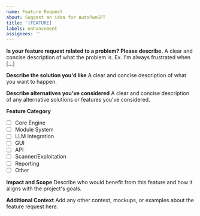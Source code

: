 ```yaml
---
name: Feature Request
about: Suggest an idea for AutoPwnGPT
title: '[FEATURE] '
labels: enhancement
assignees: ''
---
```


**Is your feature request related to a problem? Please describe.**
A clear and concise description of what the problem is. Ex. I'm always frustrated when [...]

**Describe the solution you'd like**
A clear and concise description of what you want to happen.

**Describe alternatives you've considered**
A clear and concise description of any alternative solutions or features you've considered.

**Feature Category**
- [ ] Core Engine
- [ ] Module System
- [ ] LLM Integration
- [ ] GUI
- [ ] API
- [ ] Scanner/Exploitation
- [ ] Reporting
- [ ] Other

**Impact and Scope**
Describe who would benefit from this feature and how it aligns with the project's goals.

**Additional Context**
Add any other context, mockups, or examples about the feature request here.